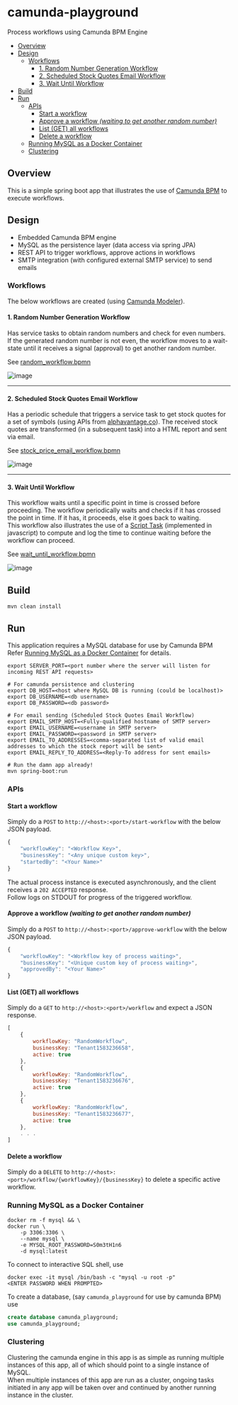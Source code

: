 # camunda-playground
Process workflows using Camunda BPM Engine

- [Overview](#overview)
- [Design](#design)
    - [Workflows](#workflows)
        - [1. Random Number Generation Workflow](#1-random-number-generation-workflow)
        - [2. Scheduled Stock Quotes Email Workflow](#2-scheduled-stock-quotes-email-workflow)
        - [3. Wait Until Workflow](#3-wait-until-workflow)
- [Build](#build)
- [Run](#run)
    - [APIs](#apis)
        - [Start a workflow](#start-a-workflow)
        - [Approve a workflow _(waiting to get another random number)_](#approve-a-workflow-_waiting-to-get-another-random-number_)
        - [List (GET) all workflows](#list-get-all-workflows)
        - [Delete a workflow](#delete-a-workflow)
    - [Running MySQL as a Docker Container](#running-mysql-as-a-docker-container)
    - [Clustering](#clustering)

## Overview
This is a simple spring boot app that illustrates the use of [Camunda BPM]() to execute workflows.

## Design
- Embedded Camunda BPM engine
- MySQL as the persistence layer (data access via spring JPA)
- REST API to trigger workflows, approve actions in workflows
- SMTP integration (with configured external SMTP service) to send emails

### Workflows
The below workflows are created (using [Camunda Modeler]()).

#### 1. Random Number Generation Workflow
Has service tasks to obtain random numbers and check for even numbers.    
If the generated random number is not even, the workflow moves to a wait-state until it receives a signal (approval) to get another random number.
    
See [random_workflow.bpmn](src/main/resources/random_workflow.bpmn)

![image](https://user-images.githubusercontent.com/990210/75753291-77fc1f00-5d50-11ea-9a45-ddda731d10bc.png)

- - -

#### 2. Scheduled Stock Quotes Email Workflow
Has a periodic schedule that triggers a service task to get stock quotes for a set of symbols (using APIs from [alphavantage.co](https://www.alphavantage.co/)).
The received stock quotes are transformed (in a subsequent task) into a HTML report and sent via email.

See [stock_price_email_workflow.bpmn](src/main/resources/stock_price_email_workflow.bpmn)

![image](https://user-images.githubusercontent.com/990210/76106651-4d82be00-5ffd-11ea-80ff-fe9e83d308d6.png)

- - -

#### 3. Wait Until Workflow
This workflow waits until a specific point in time is crossed before proceeding. The workflow periodically waits and checks if it has crossed the point in time. If it has, it proceeds, else it goes back to waiting.    
This workflow also illustrates the use of a [Script Task](https://docs.camunda.org/manual/7.12/reference/bpmn20/tasks/script-task/) (implemented in javascript) to compute and log the time to continue waiting before the workflow can proceed.

See [wait_until_workflow.bpmn](src/main/resources/wait_until_workflow.bpmn)

![image](https://user-images.githubusercontent.com/990210/78370097-d2a0c900-75e3-11ea-9533-2bd186623a24.png)

## Build
`mvn clean install`

## Run
This application requires a MySQL database for use by Camunda BPM    
Refer [Running MySQL as a Docker Container](#running-mysql-as-a-docker-container) for details.

```shell
export SERVER_PORT=<port number where the server will listen for incoming REST API requests>

# For camunda persistence and clustering
export DB_HOST=<host where MySQL DB is running (could be localhost)>
export DB_USERNAME=<db username>
export DB_PASSWORD=<db password>

# For email sending (Scheduled Stock Quotes Email Workflow)
export EMAIL_SMTP_HOST=<Fully-qualified hostname of SMTP server>
export EMAIL_USERNAME=<username in SMTP server>
export EMAIL_PASSWORD=<password in SMTP server>
export EMAIL_TO_ADDRESSES=<comma-separated list of valid email addresses to which the stock report will be sent>
export EMAIL_REPLY_TO_ADDRESS=<Reply-To address for sent emails>

# Run the damn app already!
mvn spring-boot:run
```

### APIs
#### Start a workflow
Simply do a `POST` to `http://<host>:<port>/start-workflow` with the below JSON payload.

```javascript
{
    "workflowKey": "<Workflow Key>",
    "businessKey": "<Any unique custom key>",
    "startedBy": "<Your Name>"
}
```    

The actual process instance is executed asynchronously, and the client receives a `202 ACCEPTED` response.    
Follow logs on STDOUT for progress of the triggered workflow.

#### Approve a workflow _(waiting to get another random number)_
Simply do a `POST` to `http://<host>:<port>/approve-workflow` with the below JSON payload.

```javascript
{
    "workflowKey": "<Workflow key of process waiting>",
    "businessKey": "<Unique custom key of process waiting>",
    "approvedBy": "<Your Name>"
}
```

#### List (GET) all workflows
Simply do a `GET` to `http://<host>:<port>/workflow` and expect a JSON response.

```javascript
[
    {
        workflowKey: "RandomWorkflow",
        businessKey: "Tenant1583236658",
        active: true
    },
    {
        workflowKey: "RandomWorkflow",
        businessKey: "Tenant1583236676",
        active: true
    },
    {
        workflowKey: "RandomWorkflow",
        businessKey: "Tenant1583236677",
        active: true
    },
    . . .
]
```

#### Delete a workflow
Simply do a `DELETE` to `http://<host>:<port>/workflow/{workflowKey}/{businessKey}` to delete a specific active workflow.
 
### Running MySQL as a Docker Container
```
docker rm -f mysql && \
docker run \
    -p 3306:3306 \
    --name mysql \
    -e MYSQL_ROOT_PASSWORD=S0m3tH1n6
    -d mysql:latest
```

To connect to interactive SQL shell, use
```
docker exec -it mysql /bin/bash -c "mysql -u root -p"
<ENTER PASSWORD WHEN PROMPTED>
```

To create a database, (say `camunda_playground` for use by camunda BPM) use
```sql
create database camunda_playground;
use camunda_playground;
```

### Clustering
Clustering the camunda engine in this app is as simple as running multiple instances of this app, all of which should point to a single instance of MySQL.    
When multiple instances of this app are run as a cluster, ongoing tasks initiated in any app will be taken over and continued by another running instance in the cluster.